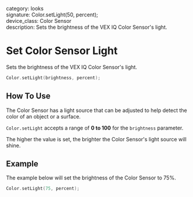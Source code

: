 category: looks  
signature: Color.setLight(50, percent);  
device_class: Color Sensor  
description: Sets the brightness of the VEX IQ Color Sensor's light.  

# Set Color Sensor Light

Sets the brightness of the VEX IQ Color Sensor's light. 

```cpp
Color.setLight(brightness, percent);
```

## How To Use

The Color Sensor has a light source that can be adjusted to help detect the color of an object or a surface.

`Color.setLight` accepts a range of **0 to 100** for the `brightness` parameter.

The higher the value is set, the brighter the Color Sensor's light source will shine.

## Example

The example below will set the brightness of the Color Sensor to 75%.

```cpp
Color.setLight(75, percent);
```

<advanced>
</advanced>
